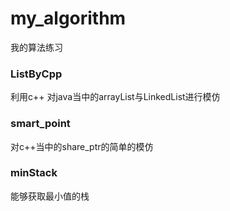 # my_algorithm
我的算法练习


### ListByCpp
利用c++ 对java当中的arrayList与LinkedList进行模仿

### smart_point
对c++当中的share_ptr的简单的模仿

### minStack
能够获取最小值的栈

